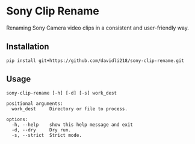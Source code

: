 # Sony Clip Rename

Renaming Sony Camera video clips in a consistent and user-friendly way.

## Installation

```shell
pip install git+https://github.com/davidli218/sony-clip-rename.git
```

## Usage

```
sony-clip-rename [-h] [-d] [-s] work_dest

positional arguments:
  work_dest     Directory or file to process.

options:
  -h, --help    show this help message and exit
  -d, --dry     Dry run.
  -s, --strict  Strict mode.
```
